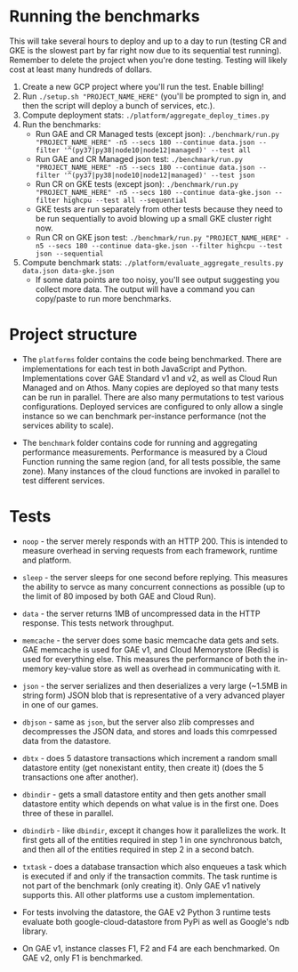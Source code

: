 # Running the benchmarks

This will take several hours to deploy and up to a day to run (testing CR and
GKE is the slowest part by far right now due to its sequential test
running). Remember to delete the project when you're done testing. Testing will
likely cost at least many hundreds of dollars.

1. Create a new GCP project where you'll run the test. Enable billing!
1. Run `./setup.sh "PROJECT_NAME_HERE"` (you'll be prompted to sign in, and then
   the script will deploy a bunch of services, etc.).
1. Compute deployment stats: `./platform/aggregate_deploy_times.py`
1. Run the benchmarks:
    * Run GAE and CR Managed tests (except json): `./benchmark/run.py "PROJECT_NAME_HERE" -n5 --secs 180 --continue data.json --filter '^(py37|py38|node10|node12|managed)' --test all`
    * Run GAE and CR Managed json test: `./benchmark/run.py "PROJECT_NAME_HERE" -n5 --secs 180 --continue data.json --filter '^(py37|py38|node10|node12|managed)' --test json`
    * Run CR on GKE tests (except json): `./benchmark/run.py "PROJECT_NAME_HERE" -n5 --secs 180 --continue data-gke.json --filter highcpu --test all --sequential`
    * GKE tests are run separately from other tests because they need to be run sequentially to avoid blowing up a small GKE cluster right now.
    * Run CR on GKE json test: `./benchmark/run.py "PROJECT_NAME_HERE" -n5 --secs 180 --continue data-gke.json --filter highcpu --test json --sequential`
1. Compute benchmark stats: `./platform/evaluate_aggregate_results.py data.json data-gke.json`
    * If some data points are too noisy, you'll see output suggesting you collect more data. The output will have a command you can copy/paste to run more benchmarks.


# Project structure

  * The `platforms` folder contains the code being benchmarked. There are
    implementations for each test in both JavaScript and
    Python. Implementations cover GAE Standard v1 and v2, as well as Cloud Run
    Managed and on Athos. Many copies are deployed so that many tests can be
    run in parallel. There are also many permutations to test various
    configurations. Deployed services are configured to only allow a single
    instance so we can benchmark per-instance performance (not the services
    ability to scale).

  * The `benchmark` folder contains code for running and aggregating
    performance measurements. Performance is measured by a Cloud Function
    running the same region (and, for all tests possible, the same zone). Many
    instances of the cloud functions are invoked in parallel to test different
    services.


# Tests

  * `noop` - the server merely responds with an HTTP 200. This is intended to
    measure overhead in serving requests from each framework, runtime and
    platform.

  * `sleep` - the server sleeps for one second before replying. This measures
    the ability to servce as many concurrent connections as possible (up to the
    limit of 80 imposed by both GAE and Cloud Run).

  * `data` - the server returns 1MB of uncompressed data in the HTTP
    response. This tests network throughput.

  * `memcache` - the server does some basic memcache data gets and sets. GAE
    memcache is used for GAE v1, and Cloud Memorystore (Redis) is used for
    everything else. This measures the performance of both the in-memory
    key-value store as well as overhead in communicating with it.

  * `json` - the server serializes and then deserializes a very large (~1.5MB
    in string form) JSON blob that is representative of a very advanced player
    in one of our games.

  * `dbjson` - same as `json`, but the server also zlib compresses and
    decompresses the JSON data, and stores and loads this comrpessed data from
    the datastore.


  * `dbtx` - does 5 datastore transactions which increment a random small
    datastore entity (get nonexistant entity, then create it) (does the 5
    transactions one after another).


  * `dbindir` - gets a small datastore entity and then gets another small
    datastore entity which depends on what value is in the first one. Does
    three of these in parallel.

  * `dbindirb` - like `dbindir`, except it changes how it parallelizes the
    work. It first gets all of the entities required in step 1 in one
    synchronous batch, and then all of the entities required in step 2 in a
    second batch.

  * `txtask` - does a database transaction which also enqueues a task which is
    executed if and only if the transaction commits. The task runtime is not
    part of the benchmark (only creating it). Only GAE v1 natively supports
    this. All other platforms use a custom implementation.

  * For tests involving the datastore, the GAE v2 Python 3 runtime tests
    evaluate both google-cloud-datastore from PyPi as well as Google's ndb
    library.

  * On GAE v1, instance classes F1, F2 and F4 are each benchmarked. On GAE v2,
    only F1 is benchmarked.
